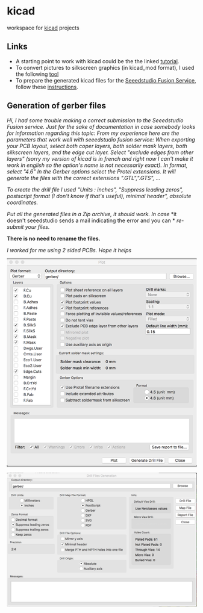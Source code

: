 kicad
=====
workspace for [kicad](http://www.kicad-pcb.org/) projects

Links
-----
* A starting point to work with kicad could be the the linked [tutorial](http://store.curiousinventor.com/guides/kicad).
* To convert pictures to silkscreen graphics (in kicad_mod format), I used the following [tool](http://img2mod.wayneandlayne.com/)
* To prepare the generated kicad files for the [Seeedstudio Fusion Service](http://www.seeedstudio.com/service/index.php?r=pcb), follow these [instructions](http://koblents.com/Ches/Original-Work/46-KiCAD---Seeedstudio-Fusion--Getting-Started/).  

Generation of gerber files
--------------------------
*Hi,*
*I had some trouble making a correct submission to the Seeedstudio Fusion service. Just for the sake of documentation* *in case somebody looks for information regarding this topic:*
*From my experience here are the parameters that work well with seeedstudio fusion service:*
*When exporting your PCB layout, select both coper layers, both solder mask layers, both silkscreen layers, and the* *edge cut layer.*
*Select "exclude edges from other layers" (sorry my version of kicad is in french and right now I can't make it work* *in english so the option's name is not necessarily exact).*
*In format, select "4.6"*
*In the Gerber options select the Protel extensions. It will generate the files with the correct extensions* *".GTL",".GTS", ...*

*To create the drill file I used "Units : inches", "Suppress leading* 
*zeros", postscript format (I don't know if that's useful), minimal*
*header", absolute coordinates.*

*Put all the generated files in a Zip archive, it should work. In case*
*it doesn't seeedstudio sends a mail indicating the error and you can *
*re-submit your files.*

**There is no need to rename the files.**

*I worked for me using 2 sided PCBs.*
*Hope it helps*

![alt text](KicadGerberSettings1.png "Gerber Settings")

![alt text](KicadGerberSettings2.png "Drill file Settings")
